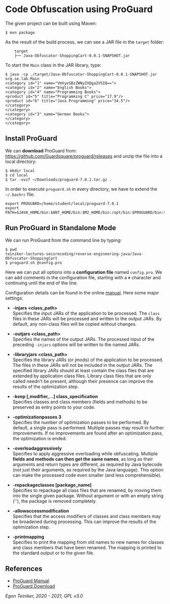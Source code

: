 # Code Obfuscation using ProGuard

The given project can be built using Maven:
```
$ mvn package
```
As the result of the build process, we can see a JAR file in the `target` folder:
```
    target
    ├── Java-Obfuscator-ShoppingCart-0.0.1-SNAPSHOT.jar
```

To start the `Main` class in the JAR library, type:
```
$ java -cp ./target/Java-Obfuscator-ShoppingCart-0.0.1-SNAPSHOT.jar org.se.lab.Main
<category id="1" name="VmVyeSBzZWNyZXQga2V5IQ==">
<category id="2" name="English Books">
<category id="4" name="Programming Books">
<product id="5" title="Programming C" price="17.9"/>
<product id="6" title="Java Programming" price="34.5"/>
</category>
</category>
<category id="3" name="German Books">
</category>
</category>
```

## Install ProGuard 
We can **download** ProGuard from: https://github.com/Guardsquare/proguard/releases and unzip the file into a
local directory:
```
$ mkdir local
$ cd local
$ tar -xvzf ~/Downloads/proguard-7.0.1.tar.gz .
```

In order to execute `proguard.sh` in every directory, we have to extend the `~/.bashrc` file:
```
export PROGUARD=/home/student/local/proguard-7.0.1
export PATH=$JAVA_HOME/bin:$ANT_HOME/bin:$M2_HOME/bin:/opt/bin:$PROGUARD/bin:$PATH
```

## Run ProGuard in Standalone Mode
We can run ProGuard from the command line by typing:
```
$ pwd
teiniker-lectures-securecoding/reverse-engineering-java/Java-Obfuscator-ShoppingCart
$ proguard.sh @config.pro
```
Here we can put all options into a **configuration file** named `config.pro`.
We can add comments in the configuration file, starting with a `#` character and continuing until the end of the line.

Configuration details can be found in the online [manual](https://www.guardsquare.com/manual/configuration/usage).
Here some major settings:

* **-injars <class_path>** \
    Specifies the input JARs of the 
    application to be processed. The `class` files in these JARs will be processed and written to the output JARs. 
    By default, any non-class files will be copied without changes.
    
* **-outjars <class_path>** \
    Specifies the names of the output JARs. 
    The processed input of the preceding `-injars` options will be written to the named JARs. 

* **-libraryjars <class_path>** \
    Specifies the library JARs (or jmods) of the application to be processed. 
    The files in these JARs will not be included in the output JARs. 
    The specified library JARs should at least contain the class files that are extended by application class files. 
    Library class files that are only called needn't be present, although their presence can improve the results of the 
    optimization step.     

* **-keep [,modifier,...] class_specification**\
    Specifies classes and class members (fields and methods) to be preserved as entry points to your code. 

* **-optimizationpasses 3**\
    Specifies the number of optimization passes to be performed. 
    By default, a single pass is performed. Multiple passes may result in further improvements. 
    If no improvements are found after an optimization pass, the optimization is ended.
    
* **-overloadaggressively**\
    Specifies to apply aggressive overloading while obfuscating. 
    Multiple **fields and methods can then get the same names**, as long as their arguments and return types 
    are different, as required by Java bytecode (not just their arguments, as required by the Java language). 
    This option can make the processed code even smaller (and less comprehensible). 
        
* **-repackageclasses [package_name]**\
    Specifies to repackage all class files that are renamed, by moving them into the single given package. 
    Without argument or with an empty string (''), the package is removed completely. 
    
* **-allowaccessmodification**\
    Specifies that the access modifiers of classes and class members may be broadened during processing. 
    This can improve the results of the optimization step.             

* **-printmapping**\
    Specifies to print the mapping from old names to new names for classes and class members that have been renamed. 
    The mapping is printed to the standard output or to the given file.
    

## References
* [ProGuard Manual](https://www.guardsquare.com/manual/home)
* [ProGuard Download](https://github.com/Guardsquare/proguard/releases)

*Egon Teiniker, 2020 - 2021, GPL v3.0* 